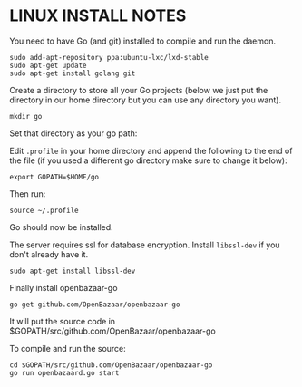 LINUX INSTALL NOTES
====================

You need to have Go (and git) installed to compile and run the daemon.
```
sudo add-apt-repository ppa:ubuntu-lxc/lxd-stable
sudo apt-get update
sudo apt-get install golang git
```

Create a directory to store all your Go projects (below we just put the directory in our home directory but you can use any directory you want).

```
mkdir go
```

Set that directory as your go path:

Edit `.profile` in your home directory and append the following to the end of the file (if you used a different go directory make sure to change it below):
```
export GOPATH=$HOME/go
```

Then run:
```
source ~/.profile
```

Go should now be installed.

The server requires ssl for database encryption. Install `libssl-dev` if you don't already have it.
```
sudo apt-get install libssl-dev
```

Finally install openbazaar-go
```
go get github.com/OpenBazaar/openbazaar-go
```

It will put the source code in $GOPATH/src/github.com/OpenBazaar/openbazaar-go

To compile and run the source:
```
cd $GOPATH/src/github.com/OpenBazaar/openbazaar-go
go run openbazaard.go start
```